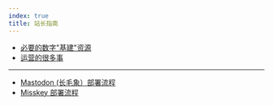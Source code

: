 ```yaml
---
index: true
title: 站长指南
---
```

- [必要的数字"基建"资源](resources.md)
- [运营的很多事](/for-admin/operating.md)
---
- [Mastodon (长毛象）部署流程](/for-admin/deploy/mastodon/)
- [Misskey 部署流程](/for-admin/deploy/misskey/)